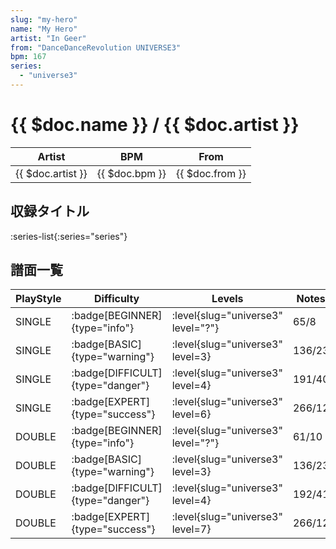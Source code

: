 ```yaml
---
slug: "my-hero"
name: "My Hero"
artist: "In Geer"
from: "DanceDanceRevolution UNIVERSE3"
bpm: 167
series:
  - "universe3"
---
```


# {{ $doc.name }} / {{ $doc.artist }}

|Artist|BPM|From|
|------|---|----|
|{{ $doc.artist }}|{{ $doc.bpm }}|{{ $doc.from }}|

## 収録タイトル

:series-list{:series="series"}

## 譜面一覧

|PlayStyle|Difficulty|Levels|Notes|Movie|
|---------|----------|------|-----|-----|
|SINGLE| :badge[BEGINNER]{type="info"}|<div class="field is-grouped is-grouped-multiline"> :level{slug="universe3" level="?"}</div>|65/8||
|SINGLE| :badge[BASIC]{type="warning"}|<div class="field is-grouped is-grouped-multiline"> :level{slug="universe3" level=3}</div>|136/23||
|SINGLE| :badge[DIFFICULT]{type="danger"}|<div class="field is-grouped is-grouped-multiline"> :level{slug="universe3" level=4}</div>|191/40||
|SINGLE| :badge[EXPERT]{type="success"}|<div class="field is-grouped is-grouped-multiline"> :level{slug="universe3" level=6}</div>|266/12||
|DOUBLE| :badge[BEGINNER]{type="info"}|<div class="field is-grouped is-grouped-multiline"> :level{slug="universe3" level="?"}</div>|61/10||
|DOUBLE| :badge[BASIC]{type="warning"}|<div class="field is-grouped is-grouped-multiline"> :level{slug="universe3" level=3}</div>|136/23||
|DOUBLE| :badge[DIFFICULT]{type="danger"}|<div class="field is-grouped is-grouped-multiline"> :level{slug="universe3" level=4}</div>|192/41||
|DOUBLE| :badge[EXPERT]{type="success"}|<div class="field is-grouped is-grouped-multiline"> :level{slug="universe3" level=7}</div>|266/12||
